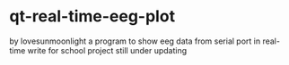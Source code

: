 # qt-real-time-eeg-plot
by lovesunmoonlight
a program to show eeg data from serial port in real-time 
write for school project
still under updating
